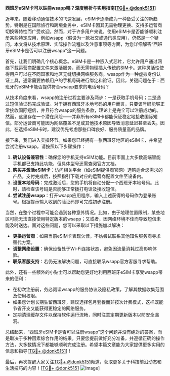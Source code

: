 **西班牙eSIM卡可以註冊wsapp嗎？深度解析与实用指南[[TG💪+ @donk5151](https://t.me/s/donk5151)]**

近年来，随着移动通信技术的飞速发展，eSIM卡逐渐成为一种备受关注的新趋势。特别是在国际旅行和跨境业务中，eSIM卡因其无需物理更换、支持多运营商切换等特性而广受欢迎。然而，对于许多用户来说，使用eSIM卡是否能够顺利注册某些特定应用，例如wsapp（假设为一款社交或通讯类应用），仍然是一个疑问。本文将从技术原理、实际操作流程以及注意事项等方面，为您详细解答“西班牙eSIM卡是否可以注册wsapp”这一问题。

首先，让我们明确几个核心概念。eSIM卡是一种嵌入式芯片，它允许用户通过网络下载运营商配置文件来激活服务，而无需物理插入传统的SIM卡。这种灵活性使得用户可以在不同国家和地区无缝切换网络服务商。wsapp作为一种虚拟身份认证工具，通常需要依赖用户的手机号码进行绑定和验证。因此，关键问题在于：西班牙的eSIM卡能否提供符合wsapp要求的电话号码？

从技术角度来看，wsapp的注册过程主要涉及两步：一是获取手机号码；二是通过短信验证码完成验证。对于拥有西班牙本地号码的用户而言，只要该号码能够正常接收国际短信，并且符合wsapp的服务条款，理论上是完全可以注册成功的。然而，这里存在一个潜在风险——并非所有eSIM卡都能保证稳定地接收国际短信。部分运营商可能因为网络覆盖不足或其他技术原因导致消息延迟甚至丢失。因此，在选择eSIM卡时，建议优先考虑那些口碑良好、服务质量高的品牌。

接下来，我们进入实操环节。如果您已经拥有一张西班牙地区的eSIM卡，并希望尝试注册wsapp，请按照以下步骤操作：

1. **确认设备兼容性**：确保您的手机支持eSIM功能。目前市面上大多数高端智能手机都已支持此功能，但具体型号还需查阅官方文档。
2. **购买并激活eSIM卡**：访问相关平台（如eSIM提供商官网）选购适合您需求的产品。支付完成后，按照指引下载对应的运营商配置文件至设备内。
3. **设置本地号码**：完成激活后，您的手机将自动分配一个西班牙本地号码。此时，请检查该号码是否能够正常拨打电话及接收短信。
4. **尝试注册wsapp**：打开wsapp应用程序，输入上述获得的号码作为登录账号。根据提示输入收到的验证码即可完成初步注册。

当然，在整个过程中可能会遇到各种意外情况。比如，由于地理位置限制，某些地区可能无法直接使用特定版本的wsapp；又或者，因网络环境不佳而导致短信未能及时送达。面对这些问题，您可以采取以下措施加以解决：

- **更换运营商**：如果当前eSIM卡表现欠佳，不妨尝试联系其他知名服务商寻求替代方案。
- **调整网络设置**：确保设备处于Wi-Fi连接状态，避免因流量消耗过高影响体验。
- **联系客服支持**：若仍无法解决问题，可直接联系wsapp官方客服寻求帮助。

此外，还有一些额外的小贴士可以帮助您更好地利用西班牙eSIM卡享受wsapp带来的便利：

- 在初次注册前，务必阅读wsapp的服务协议及隐私政策，了解其数据收集范围及使用权限。
- 如果您计划长期驻留西班牙，建议选择包月套餐而非按次计费模式，这样既能节省开支又能获得更稳定的网络服务。
- 定期清理缓存文件以保持软件运行流畅，同时注意定期更新版本以防安全漏洞。

总结起来，“西班牙eSIM卡是否可以注册wsapp”这个问题并没有绝对的答案，而是取决于多种因素综合作用的结果。只要您提前做好充分准备，并遵循正确的操作方法，大多数情况下都能够顺利完成注册。希望本篇文章能为大家提供更多实用的信息和指导[[TG💪+ @donk5151](https://t.me/s/donk5151)]！

最后，再次提醒大家关注[TG💪+ @donk5151](https://t.me/s/donk5151)频道，获取更多关于科技前沿动态和生活技巧的内容！[[TG💪+ @donk5151](https://t.me/s/donk5151) ![Image](https://i.postimg.cc/rwNCRYN7/Snipaste-2025-04-30-17-27-05.png)]
